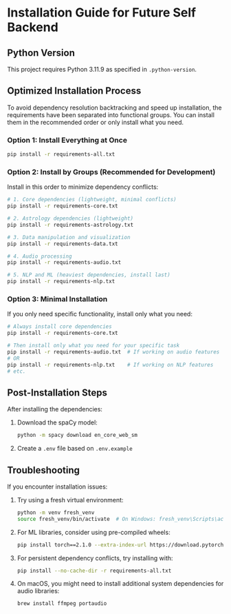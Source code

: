 # Installation Guide for Future Self Backend

## Python Version

This project requires Python 3.11.9 as specified in `.python-version`.

## Optimized Installation Process

To avoid dependency resolution backtracking and speed up installation, the requirements have been separated into functional groups. You can install them in the recommended order or only install what you need.

### Option 1: Install Everything at Once

```bash
pip install -r requirements-all.txt
```

### Option 2: Install by Groups (Recommended for Development)

Install in this order to minimize dependency conflicts:

```bash
# 1. Core dependencies (lightweight, minimal conflicts)
pip install -r requirements-core.txt

# 2. Astrology dependencies (lightweight)
pip install -r requirements-astrology.txt

# 3. Data manipulation and visualization
pip install -r requirements-data.txt

# 4. Audio processing
pip install -r requirements-audio.txt

# 5. NLP and ML (heaviest dependencies, install last)
pip install -r requirements-nlp.txt
```

### Option 3: Minimal Installation

If you only need specific functionality, install only what you need:

```bash
# Always install core dependencies
pip install -r requirements-core.txt

# Then install only what you need for your specific task
pip install -r requirements-audio.txt  # If working on audio features
# OR
pip install -r requirements-nlp.txt    # If working on NLP features
# etc.
```

## Post-Installation Steps

After installing the dependencies:

1. Download the spaCy model:
   ```bash
   python -m spacy download en_core_web_sm
   ```

2. Create a `.env` file based on `.env.example`

## Troubleshooting

If you encounter installation issues:

1. Try using a fresh virtual environment:
   ```bash
   python -m venv fresh_venv
   source fresh_venv/bin/activate  # On Windows: fresh_venv\Scripts\activate
   ```

2. For ML libraries, consider using pre-compiled wheels:
   ```bash
   pip install torch==2.1.0 --extra-index-url https://download.pytorch.org/whl/cpu  # For CPU-only
   ```

3. For persistent dependency conflicts, try installing with:
   ```bash
   pip install --no-cache-dir -r requirements-all.txt
   ```

4. On macOS, you might need to install additional system dependencies for audio libraries:
   ```bash
   brew install ffmpeg portaudio
   ```